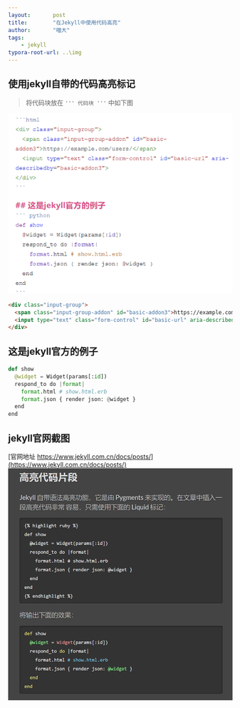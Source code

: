 ```yaml
---
layout:       post
title:        "在Jekyll中使用代码高亮"
author:       "喵大"
tags:
    - jekyll
typora-root-url: ..\img
---
```


## 使用jekyll自带的代码高亮标记

> 将代码块放在 `''' 代码块 '''` 中如下图

![插入代码](../img/2018-03-12_01.png)

```html
<div class="input-group">
  <span class="input-group-addon" id="basic-addon3">https://example.com/users/</span>
  <input type="text" class="form-control" id="basic-url" aria-describedby="basic-addon3">
</div>
```

## 这是jekyll官方的例子
``` python
def show
  @widget = Widget(params[:id])
  respond_to do |format|
    format.html # show.html.erb
    format.json { render json: @widget }
  end
end
```

## jekyll官网截图
[官网地址 https://www.jekyll.com.cn/docs/posts/](https://www.jekyll.com.cn/docs/posts/)
![2018-03-09_1](../img/2018-03-09_1.png)
